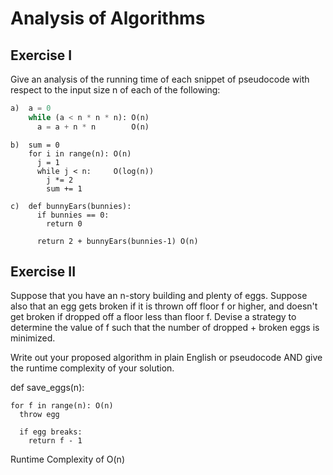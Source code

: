 # Analysis of Algorithms

## Exercise I

Give an analysis of the running time of each snippet of
pseudocode with respect to the input size n of each of the following:

```python
a)  a = 0
    while (a < n * n * n): O(n)
      a = a + n * n        O(n)
```

```
b)  sum = 0
    for i in range(n): O(n)
      j = 1
      while j < n:     O(log(n))
        j *= 2
        sum += 1
```

```
c)  def bunnyEars(bunnies):
      if bunnies == 0:
        return 0

      return 2 + bunnyEars(bunnies-1) O(n)
```

## Exercise II

Suppose that you have an n-story building and plenty of eggs. Suppose also that an egg gets broken if it is thrown off floor f or higher, and doesn't get broken if dropped off a floor less than floor f. Devise a strategy to determine the value of f such that the number of dropped + broken eggs is minimized.

Write out your proposed algorithm in plain English or pseudocode AND give the runtime complexity of your solution.

def save_eggs(n):

    for f in range(n): O(n)
      throw egg

      if egg breaks:
        return f - 1

Runtime Complexity of O(n)
